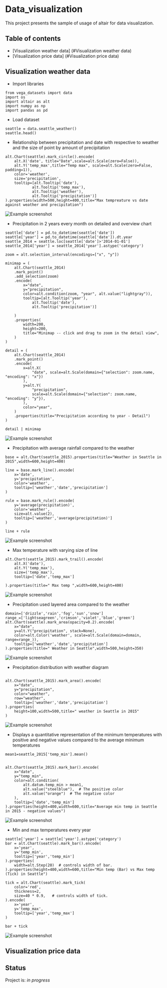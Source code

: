 # Data_visualization
This project presents the sample of usage of altair for data visualization.

## Table of contents
* [Visualization weather data] (#Visualization weather data)
* [Visualization price data] (#Visualization price data)

## Visualization weather data 
* Import libraries 
```
from vega_datasets import data
import os
import altair as alt
import numpy as np
import pandas as pd
```

* Load dataset
```
seattle = data.seattle_weather()
seattle.head()
```

* Relationship between precipitation and date with respective to weather and the size of point by amount of precipitation
```
alt.Chart(seattle).mark_circle().encode(
    alt.X('date', title="Date",scale=alt.Scale(zero=False)),
    alt.Y('temp_max',title="Temp max", scale=alt.Scale(zero=False, padding=1)),
    color='weather',
    size='precipitation',
    tooltip=[alt.Tooltip('date'),
            alt.Tooltip('temp_max'),
            alt.Tooltip('weather'),
            alt.Tooltip('precipitation')]
).properties(width=500,height=400,title="Max tempreature vs date against weather and precipitation")
```
![Example screenshot](./images/weather/visualization.png)

* Precipitation in 2 years every month on detailed and overview chart
```
seattle['date'] = pd.to_datetime(seattle['date'])
seattle['year'] = pd.to_datetime(seattle['date']).dt.year
seattle_2014 = seattle.loc[seattle['date']>'2014-01-01']
seattle_2014['year'] = seattle_2014['year'].astype('category')

zoom = alt.selection_interval(encodings=["x", "y"])

minimap = (
    alt.Chart(seattle_2014)
    .mark_point()
    .add_selection(zoom)
    .encode(
        x="date",
        y="precipitation",
        color=alt.condition(zoom, "year", alt.value("lightgray")),
        tooltip=[alt.Tooltip('year'),
            alt.Tooltip('date'),
            alt.Tooltip('precipitation')]
    
    )
    .properties(
        width=200,
        height=200,
        title="Minimap -- click and drag to zoom in the detail view",
    )
)

detail = (
    alt.Chart(seattle_2014)
    .mark_point()
    .encode(
        x=alt.X(
            "date", scale=alt.Scale(domain={"selection": zoom.name, "encoding": "x"})
        ),
        y=alt.Y(
            "precipitation",
            scale=alt.Scale(domain={"selection": zoom.name, "encoding": "y"}),
        ),
        color="year",
    )
    .properties(title="Precipitation according to year - Detail")
)

detail | minimap
```
![Example screenshot](./images/weather/visualization(2).png)

* Precipitation with average rainfall compared to the weather
```
base = alt.Chart(seattle_2015).properties(title="Weather in Seattle in 2015",width=600,height=400)

line = base.mark_line().encode(
    x='date',
    y='precipitation',
    color='weather',
    tooltip=['weather','date','precipitation']
)

rule = base.mark_rule().encode(
    y='average(precipitation)',
    color='weather',
    size=alt.value(2),
    tooltip=['weather','average(precipitation)']
)

line + rule
```
![Example screenshot](./images/weather/visualization(4).png)

* Max temperature with varying size of line
```
alt.Chart(seattle_2015).mark_trail().encode(
    alt.X('date'),
    alt.Y('temp_max'),
    size=('temp_max'),
    tooltip=['date','temp_max']
    
).properties(title=" Max temp ",width=600,height=400)
```
![Example screenshot](./images/weather/visualization(5).png)

* Precipitation used layered area compared to the weather
```
domain=['drizzle','rain','fog','sun','snow']
range_=['lightseagreen','crimson','violet','blue','green']
alt.Chart(seattle).mark_area(opacity=0.2).encode(
    x="date",
    y=alt.Y("precipitation", stack=None),
    color=alt.Color('weather', scale=alt.Scale(domain=domain, range=range_)),
    tooltip=['weather','date','precipitation']
).properties(title=" Weather in Seattle",width=500,height=350)
```
![Example screenshot](./images/weather/visualization(6).png)

* Precipitation distribution with weather diagram
```

alt.Chart(seattle_2015).mark_area().encode(
    x="date",
    y="precipitation",
    color="weather",
    row="weather",
    tooltip=['weather','date','precipitation']
).properties(
    height=100,width=500,title=" weather in Seattle in 2015"
)
```
![Example screenshot](./images/weather/visualization(7).png)

* Displays a quantitative representation of the minimum temperatures with positive and negative values compared to the average minimum temperatures
```
mean1=seattle_2015['temp_min'].mean()


alt.Chart(seattle_2015).mark_bar().encode(
    x="date",
    y="temp_min",
    color=alt.condition(
        alt.datum.temp_min > mean1,
        alt.value("steelblue"),  # The positive color
        alt.value("orange")  # The negative color
    ),
    tooltip=['date','temp_min']
).properties(height=400,width=600,title="Average min temp in Seattle in 2015 - negative values")
```
![Example screenshot](./images/weather/visualization(8).png)

* Min and max temperatures every year
```
seattle['year'] = seattle['year'].astype('category')
bar = alt.Chart(seattle).mark_bar().encode(
    x='year',
    y='temp_min',
    tooltip=['year','temp_min']
).properties(
    width=alt.Step(20)  # controls width of bar.
).properties(height=400,width=600,title="Min temp (Bar) vs Max temp (Tick) in Seattle")

tick = alt.Chart(seattle).mark_tick(
    color='red',
    thickness=2,
    size=40 * 0.9,   # controls width of tick.
).encode(
    x='year',
    y='temp_max',
    tooltip=['year','temp_max']
)

bar + tick
```
![Example screenshot](./images/weather/visualization(9).png)

## Visualization price data 

## Status
Project is: _in progress_
